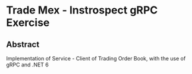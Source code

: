 # Trade Mex - Instrospect gRPC Exercise

## Abstract

Implementation of Service - Client of Trading Order Book, with the use of gRPC and .NET 6